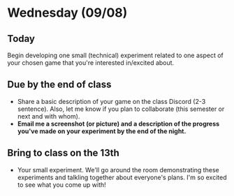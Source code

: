 # Wednesday (09/08)

## Today
Begin developing one small (technical) experiment related to one aspect of your chosen game that you're interested in/excited about.


## Due by the end of class
- Share a basic description of your game on the class Discord (2-3 sentence). Also, let me know if you plan to collaborate (this semester or next and with whom).
- __Email me a screenshot (or picture) and a description of the progress you've made on your experiment by the end of the night.__

## Bring to class on the 13th
- Your small experiment. We'll go around the room demonstrating these experiments and talkling together about everyone's plans. I'm so excited to see what you come up with!